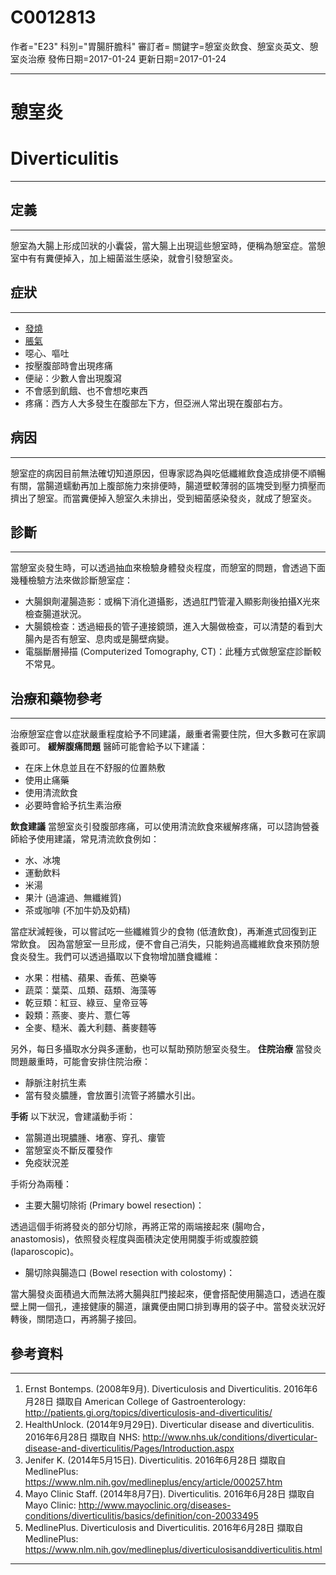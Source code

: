 # C0012813
作者="E23"
科別="胃腸肝膽科"
審訂者=
關鍵字=憩室炎飲食、憩室炎英文、憩室炎治療
發佈日期=2017-01-24
更新日期=2017-01-24

----------
# 憩室炎
# Diverticulitis
----------
## 定義
----------

憩室為大腸上形成凹狀的小囊袋，當大腸上出現這些憩室時，便稱為憩室症。當憩室中有有糞便掉入，加上細菌滋生感染，就會引發憩室炎。 

## 症狀
----------
- [發燒](C0015967)
- [脹氣](C0016204)
- 噁心、嘔吐
- 按壓腹部時會出現疼痛
- 便祕：少數人會出現腹瀉
- 不會感到飢餓、也不會想吃東西
- 疼痛：西方人大多發生在腹部左下方，但亞洲人常出現在腹部右方。
## 病因
----------

憩室症的病因目前無法確切知道原因，但專家認為與吃低纖維飲食造成排便不順暢有關，當腸道蠕動再加上腹部施力來排便時，腸道壁較薄弱的區塊受到壓力擠壓而擠出了憩室。而當糞便掉入憩室久未排出，受到細菌感染發炎，就成了憩室炎。

## 診斷
----------

當憩室炎發生時，可以透過抽血來檢驗身體發炎程度，而憩室的問題，會透過下面幾種檢驗方法來做診斷憩室症：

- 大腸鋇劑灌腸造影：或稱下消化道攝影，透過肛門管灌入顯影劑後拍攝X光來檢查腸道狀況。
- 大腸鏡檢查：透過細長的管子連接鏡頭，進入大腸做檢查，可以清楚的看到大腸內是否有憩室、息肉或是腸壁病變。
- 電腦斷層掃描 (Computerized Tomography, CT)：此種方式做憩室症診斷較不常見。
## 治療和藥物參考
----------

治療憩室症會以症狀嚴重程度給予不同建議，嚴重者需要住院，但大多數可在家調養即可。
**緩解腹痛問題**
醫師可能會給予以下建議：

- 在床上休息並且在不舒服的位置熱敷
- 使用止痛藥
- 使用清流飲食
- 必要時會給予抗生素治療 

**飲食建議**
當憩室炎引發腹部疼痛，可以使用清流飲食來緩解疼痛，可以諮詢營養師給予使用建議，常見清流飲食例如：

- 水、冰塊
- 運動飲料
- 米湯
- 果汁 (過濾過、無纖維質) 
- 茶或咖啡 (不加牛奶及奶精) 

當症狀減輕後，可以嘗試吃一些纖維質少的食物 (低渣飲食)，再漸進式回復到正常飲食。
因為當憩室一旦形成，便不會自己消失，只能夠過高纖維飲食來預防憩食炎發生。我們可以透過攝取以下食物增加膳食纖維：

- 水果：柑橘、蘋果、香蕉、芭樂等
- 蔬菜：葉菜、瓜類、菇類、海藻等
- 乾豆類：紅豆、綠豆、皇帝豆等
- 穀類：燕麥、麥片、薏仁等
- 全麥、糙米、義大利麵、蕎麥麵等

另外，每日多攝取水分與多運動，也可以幫助預防憩室炎發生。
**住院治療**
當發炎問題嚴重時，可能會安排住院治療：

- 靜脈注射抗生素
- 當有發炎膿腫，會放置引流管子將膿水引出。

**手術**
以下狀況，會建議動手術：

- 當腸道出現膿腫、堵塞、穿孔、瘻管
- 當憩室炎不斷反覆發作
- 免疫狀況差

手術分為兩種：

- 主要大腸切除術 (Primary bowel resection)：

透過這個手術將發炎的部分切除，再將正常的兩端接起來 (腸吻合，anastomosis)，依照發炎程度與面積決定使用開腹手術或腹腔鏡 (laparoscopic)。

- 腸切除與腸造口 (Bowel resection with colostomy)：

當大腸發炎面積過大而無法將大腸與肛門接起來，便會搭配使用腸造口，透過在腹壁上開一個孔，連接健康的腸道，讓糞便由開口排到專用的袋子中。當發炎狀況好轉後，關閉造口，再將腸子接回。 

## 參考資料
----------
1. Ernst Bontemps. (2008年9月). Diverticulosis and Diverticulitis. 2016年6月28日 擷取自 American College of Gastroenterology: 
  http://patients.gi.org/topics/diverticulosis-and-diverticulitis/
2. HealthUnlock. (2014年9月29日). Diverticular disease and diverticulitis. 2016年6月28日 擷取自 NHS: 
  http://www.nhs.uk/conditions/diverticular-disease-and-diverticulitis/Pages/Introduction.aspx
3. Jenifer K. (2014年5月15日). Diverticulitis. 2016年6月28日 擷取自 MedlinePlus: 
  https://www.nlm.nih.gov/medlineplus/ency/article/000257.htm
4. Mayo Clinic Staff. (2014年8月7日). Diverticulitis. 2016年6月28日 擷取自 Mayo Clinic: 
  http://www.mayoclinic.org/diseases-conditions/diverticulitis/basics/definition/con-20033495
5. MedlinePlus. Diverticulosis and Diverticulitis. 2016年6月28日 擷取自 MedlinePlus: 
  https://www.nlm.nih.gov/medlineplus/diverticulosisanddiverticulitis.html

 ****

